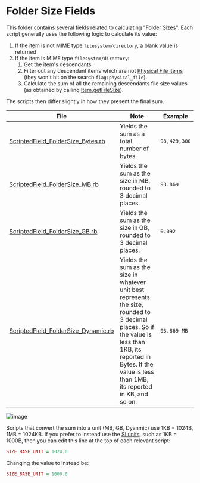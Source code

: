 Folder Size Fields
==================

This folder contains several fields related to calculating "Folder Sizes".  Each script generally uses the following logic to calculate its value:

1. If the item is not MIME type `filesystem/directory`, a blank value is returned
2. If the item is MIME type `filesystem/directory`:
	1. Get the item's descendants
	2. Filter out any descendant items which are not [Physical File items](https://download.nuix.com/releases/desktop/stable/docs/en/scripting/api/nuix/Item.html#isPhysicalFile--) (they won't hit on the search `flag:physical_file`).
	3. Calculate the sum of all the remaining descendants file size values (as obtained by calling [Item.getFileSize](https://download.nuix.com/releases/desktop/stable/docs/en/scripting/api/nuix/ItemMetadata.html#getFileSize--)).

The scripts then differ slightly in how they present the final sum.

| File | Note | Example |
|------|------|---------|
| [ScriptedField_FolderSize_Bytes.rb](https://github.com/Nuix/Scripted-Metadata-Profile-Fields/blob/master/Ruby/Folder%20Size/ScriptedField_FolderSize_Bytes.rb) | Yields the sum as a total number of bytes. | `98,429,300` |
| [ScriptedField_FolderSize_MB.rb](https://github.com/Nuix/Scripted-Metadata-Profile-Fields/blob/master/Ruby/Folder%20Size/ScriptedField_FolderSize_MB.rb) | Yields the sum as the size in MB, rounded to 3 decimal places. | `93.869` |
| [ScriptedField_FolderSize_GB.rb](https://github.com/Nuix/Scripted-Metadata-Profile-Fields/blob/master/Ruby/Folder%20Size/ScriptedField_FolderSize_GB.rb) | Yields the sum as the size in GB, rounded to 3 decimal places. | `0.092` |
| [ScriptedField_FolderSize_Dynamic.rb](https://github.com/Nuix/Scripted-Metadata-Profile-Fields/blob/master/Ruby/Folder%20Size/ScriptedField_FolderSize_Dynamic.rb) | Yields the sum as the size in whatever unit best represents the size, rounded to 3 decimal places.  So if the value is less than 1KB, its reported in Bytes.  If the value is less than 1MB, its reported in KB, and so on. | `93.869 MB` |

![image](https://user-images.githubusercontent.com/11775738/54221119-16dc9b00-44b0-11e9-9352-cd1fd8d8a6c4.png)

Scripts that convert the sum into a unit (MB, GB, Dyanmic) use 1KB = 1024B, 1MB = 1024KB.  If you prefer to instead use the [SI units](https://en.wikipedia.org/wiki/Kilobyte#Base_10_(1000_bytes)), such as 1KB = 1000B, then you can edit this line at the top of each relevant script:

```ruby
SIZE_BASE_UNIT = 1024.0
```

Changing the value to instead be:

```ruby
SIZE_BASE_UNIT = 1000.0
```